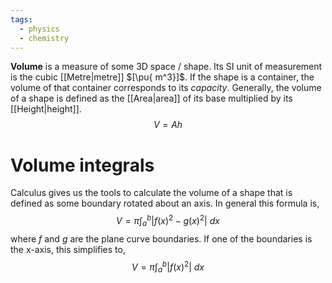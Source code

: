 ```yaml
---
tags:
  - physics
  - chemistry
---
```

**Volume** is a measure of some 3D space / shape. Its SI unit of measurement is the cubic [[Metre|metre]] $[\pu{ m^3}]$. If the shape is a container, the volume of that container corresponds to its *capacity*. Generally, the volume of a shape is defined as the [[Area|area]] of its base multiplied by its [[Height|height]].
$$
V=Ah
$$
# Volume integrals
Calculus gives us the tools to calculate the volume of a shape that is defined as some boundary rotated about an axis. In general this formula is,
$$
V=\pi \int_{a}^b\left|f(x)^2-g(x)^2\right|\ dx
$$
where $f$ and $g$ are the plane curve boundaries. If one of the boundaries is the x-axis, this simplifies to,
$$
V=\pi \int_{a}^b \left|f(x)^2\right|\ dx
$$
